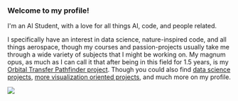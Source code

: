 ### Welcome to my profile!

I'm an AI Student, with a love for all things AI, code, and people related.

I specifically have an interest in data science, nature-inspired code, and all things aerospace, though my courses and passion-projects usually take me through a wide variety of subjects that I might be working on.
My magnum opus, as much as I can call it that after being in this field for 1.5 years, is my [Orbital Transfer Pathfinder project](https://github.com/m-jeu/orbital-transfer-pathfinder). Though you could also find [data science projects](https://github.com/m-jeu/CM_0), [more visualization oriented projects](https://github.com/m-jeu/s404-project), and much more on my profile.

<a href="https://www.linkedin.com/in/maarten-de-jeu/"><img src="https://img.shields.io/badge/LinkedIn-0077B5?style=for-the-badge&logo=linkedin&logoColor=white"/></a>
